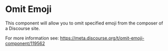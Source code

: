 # Omit Emoji

This component will allow you to omit specified emoji from the composer of a Discourse site.

For more information see: https://meta.discourse.org/t/omit-emoji-component/119562

